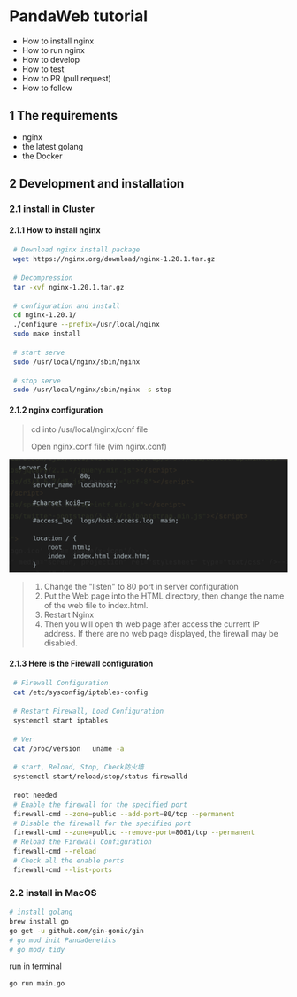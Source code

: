 # PandaWeb tutorial

* How to install nginx
* How to run nginx
* How to develop
* How to test
* How to PR (pull request)
* How to follow

## 1 The requirements
* nginx
* the latest golang
* the Docker

## 2 Development and installation
### 2.1 install in Cluster
#### 2.1.1 How to install nginx
```bash
 # Download nginx install package
 wget https://nginx.org/download/nginx-1.20.1.tar.gz
 
 # Decompression
 tar -xvf nginx-1.20.1.tar.gz 
 
 # configuration and install
 cd nginx-1.20.1/
 ./configure --prefix=/usr/local/nginx
 sudo make install
 
 # start serve
 sudo /usr/local/nginx/sbin/nginx 
 
 # stop serve
 sudo /usr/local/nginx/sbin/nginx -s stop
```

#### 2.1.2 nginx configuration

> cd into /usr/local/nginx/conf file
>
> Open nginx.conf file (vim nginx.conf)

![Ngnix config](images/Nginx_configuration.png)

> 1. Change the "listen" to 80 port in server configuration
> 2. Put the Web page into the HTML directory, then change the name of the web file to index.html. 
> 3. Restart Nginx
> 4. Then you will open th web page after access the current IP address. If there are no web page displayed, the firewall may be disabled.

#### 2.1.3 Here is the Firewall configuration

```bash
 # Firewall Configuration
 cat /etc/sysconfig/iptables-config
 
 # Restart Firewall, Load Configuration
 systemctl start iptables
 
 # Ver
 cat /proc/version   uname -a
 
 # start, Reload, Stop, Check防火墙
 systemctl start/reload/stop/status firewalld
 
 root needed
 # Enable the firewall for the specified port
 firewall-cmd --zone=public --add-port=80/tcp --permanent
 # Disable the firewall for the specified port
 firewall-cmd --zone=public --remove-port=8081/tcp --permanent 
 # Reload the Firewall Configuration
 firewall-cmd --reload   
 # Check all the enable ports
 firewall-cmd --list-ports   
```
### 2.2 install in MacOS
```bash
# install golang
brew install go
go get -u github.com/gin-gonic/gin
# go mod init PandaGenetics
# go mody tidy
```
run in terminal
```bash
go run main.go
```